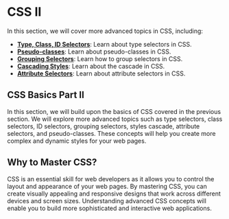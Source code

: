 # CSS II
In this section, we will cover more advanced topics in CSS, including:

- [**Type, Class, ID Selectors**](/Stage-5/CSS-Selectors.md): Learn about type selectors in CSS.
- [**Pseudo-classes**](/Stage-5/CSS-Pseudo-Classes.md): Learn about pseudo-classes in CSS.
- [**Grouping Selectors**](/Stage-5/CSS-Grouping-Selectors.md): Learn how to group selectors in CSS.
- [**Cascading Styles**](/Stage-5/CSS-Cascading.md): Learn about the cascade in CSS.
- [**Attribute Selectors**](/Stage-5/CSS-Attribute-Selectors.md): Learn about attribute selectors in CSS.

## CSS Basics Part II

In this section, we will build upon the basics of CSS covered in the previous section. We will explore more advanced topics such as type selectors, class selectors, ID selectors, grouping selectors, styles cascade, attribute selectors, and pseudo-classes. These concepts will help you create more complex and dynamic styles for your web pages.

## Why to Master CSS?

CSS is an essential skill for web developers as it allows you to control the layout and appearance of your web pages. By mastering CSS, you can create visually appealing and responsive designs that work across different devices and screen sizes. Understanding advanced CSS concepts will enable you to build more sophisticated and interactive web applications.


